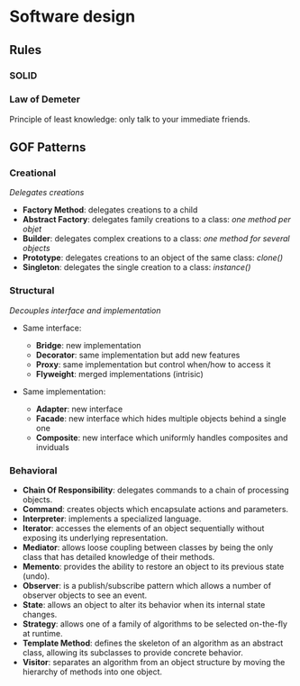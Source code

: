 # Software design
## Rules
### SOLID
### Law of Demeter
Principle of least knowledge: only talk to your immediate friends.

## GOF Patterns
### Creational
*Delegates creations*
* **Factory Method**: delegates creations to a child
* **Abstract Factory**: delegates family creations to a class: *one method per objet*
* **Builder**: delegates complex creations to a class: *one method for several objects*
* **Prototype**: delegates creations to an object of the same class: *clone()*
* **Singleton**: delegates the single creation to a class: *instance()*

### Structural
*Decouples interface and implementation*
* Same interface:
  * **Bridge**: new implementation
  * **Decorator**: same implementation but add new features
  * **Proxy**: same implementation but control when/how to access it
  * **Flyweight**: merged implementations (intrisic)

* Same implementation:
  * **Adapter**: new interface
  * **Facade**: new interface which hides multiple objects behind a single one
  * **Composite**: new interface which uniformly handles composites and inviduals

### Behavioral

* **Chain Of Responsibility**: delegates commands to a chain of processing objects.
* **Command**: creates objects which encapsulate actions and parameters.
* **Interpreter**: implements a specialized language.
* **Iterator**: accesses the elements of an object sequentially without exposing its underlying representation.
* **Mediator**: allows loose coupling between classes by being the only class that has detailed knowledge of their methods.
* **Memento**: provides the ability to restore an object to its previous state (undo).
* **Observer**: is a publish/subscribe pattern which allows a number of observer objects to see an event.
* **State**: allows an object to alter its behavior when its internal state changes.
* **Strategy**: allows one of a family of algorithms to be selected on-the-fly at runtime.
* **Template Method**: defines the skeleton of an algorithm as an abstract class, allowing its subclasses to provide concrete behavior.
* **Visitor**: separates an algorithm from an object structure by moving the hierarchy of methods into one object.
